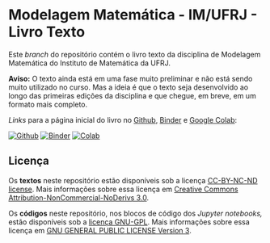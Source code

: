 # Modelagem Matemática - IM/UFRJ - Livro Texto

Este *branch* do repositório contém o livro texto da disciplina de Modelagem Matemática do Instituto de Matemática da UFRJ.

**Aviso:** O texto ainda está em uma fase muito preliminar e não está sendo muito utilizado no curso. Mas a ideia é que o texto seja desenvolvido ao longo das primeiras edições da disciplina e que chegue, em breve, em um formato mais completo.

*Links* para a página inicial do livro no [Github](https://github.com), [Binder](https://beta.mybinder.org/) e [Google Colab](http://colab.research.google.com):

[![Github](https://img.shields.io/badge/view%20on-github-orange)](livro/00.00-Pagina_Inicial.ipynb) [![Binder](https://mybinder.org/badge.svg)](https://mybinder.org/v2/gh/rmsrosa/modelagem_matematica/livro?filepath=livro%2F00.00-Pagina_Inicial.ipynb) [![Colab](https://colab.research.google.com/assets/colab-badge.svg)](https://colab.research.google.com/github/rmsrosa/modelagem_matematica/blob/livro/livro/00.00-Pagina_Inicial.ipynb)

## Licença

Os **textos** neste repositório estão disponíveis sob a licença [CC-BY-NC-ND license](LICENSE-TEXT). Mais informações sobre essa licença em [Creative Commons Attribution-NonCommercial-NoDerivs 3.0](https://creativecommons.org/licenses/by-nc-nd/3.0/us/legalcode).

Os **códigos** neste repositório, nos blocos de código dos *Jupyter notebooks,* estão disponíveis sob a [licença GNU-GPL](LICENSE-CODEE). Mais informações sobre essa licença em [GNU GENERAL PUBLIC LICENSE Version 3](https://www.gnu.org/licenses/gpl.html).
